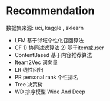 #  Recommendation 
  数据集来源: uci, kaggle , sklearn
- LFM    基于邻域个性化召回算法
- CF     1) 协同过滤算法   2) 基于item或user
- ContentBased  基于内容推荐算法
- Iteam2Vec     词向量
- LR            线性回归
- PR personal rank    个性排名
- Tree  决策树
- WD    排序模型     Wide And Deep

